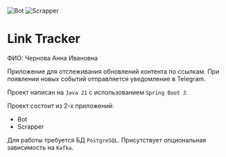 ![Bot](https://github.com/anekoss/java-course-backend-2024/actions/workflows/bot.yml/badge.svg)
![Scrapper](https://github.com/anekoss/java-course-backend-2024/actions/workflows/scrapper.yml/badge.svg)

# Link Tracker

ФИО: Чернова Анна Ивановна

Приложение для отслеживания обновлений контента по ссылкам.
При появлении новых событий отправляется уведомление в Telegram.

Проект написан на `Java 21` с использованием `Spring Boot 3`.

Проект состоит из 2-х приложений:
* Bot
* Scrapper

Для работы требуется БД `PostgreSQL`. Присутствует опциональная зависимость на `Kafka`.

